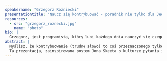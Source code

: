 ```yaml
---
speakername: "Grzegorz Rożniecki"
presentationtitle: "Naucz się kontrybuować - poradnik nie tylko dla Jedi."
resources:
  - src: "grzegorz_roznecki.jpg"
    name: "photo"
bio: |
  Grzegorz, jest programistą, który lubi każdego dnia nauczyć się czegoś nowego, a zdobytą wiedzą podzielić się z innymi. Fan GNU/Linuksa i adwokat Open Source. Tworzył oprogramowanie w rozmaitych językach programowania w tym w: Perlu, JavaScripcie, Javie, Pythonie, PHP i Lispie (i eksperymentował z paroma innymi). Obecnie grzebie w big data w Akamai.
abstract: |
  Myślisz, że kontrybuowanie (trudne słowo) to coś przeznaczonego tylko dla wtajemniczonych, nielicznych rycerzy Jedi, ekhm, architektów z kilkunastoletnim stażem? Czy zdarzyło Ci się, że przeglądając StackOverflow i widząc nierozwiązany problem, znałeś odpowiedź, ale nie napisałeś nic, myśląc “niech zrobi to ktoś inny”? Zauważyłeś drobną literówkę w używanej przez Ciebie bibliotece na Githubie, ale nie wiesz, co dalej? A może udzielasz się w małym projekcie, o którym nie wie prawie nikt? Albo zostałeś poproszony o opowiedzenie o Twoim hobby na lokalnym meetupie, ale oczywiście odmówiłeś, ponieważ miałaby to być Twoja pierwsze wystąpienie publiczne w życiu. Czy i dlaczego w każdej z tych sytuacji powinieneś coś zrobić?
  Ta prezentacja, zainspirowana postem Jona Skeeta o kulturze pytania i odpowiadania na StackOverflow, pomoże Ci odkryć w sobie rycerza Jedi, który będzie używać swojej wiedzy, aby przekazać społeczności (a w zasadzie oddać z powrotem) część swojego doświadczenia, z korzyścią dla wszystkich.
---
```

